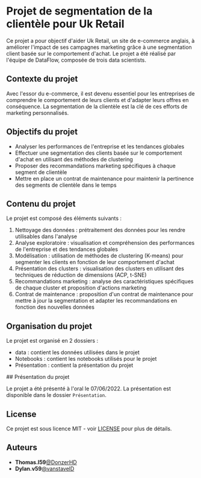# Projet de segmentation de la clientèle pour Uk Retail

Ce projet a pour objectif d'aider Uk Retail, un site de e-commerce anglais, à améliorer l'impact de ses campagnes marketing grâce à une segmentation client basée sur le comportement d'achat. Le projet a été réalisé par l'équipe de DataFlow, composée de trois data scientists.

## Contexte du projet

Avec l'essor du e-commerce, il est devenu essentiel pour les entreprises de comprendre le comportement de leurs clients et d'adapter leurs offres en conséquence. La segmentation de la clientèle est la clé de ces efforts de marketing personnalisés.

## Objectifs du projet

- Analyser les performances de l'entreprise et les tendances globales
- Effectuer une segmentation des clients basée sur le comportement d'achat en utilisant des méthodes de clustering
- Proposer des recommandations marketing spécifiques à chaque segment de clientèle
- Mettre en place un contrat de maintenance pour maintenir la pertinence des segments de clientèle dans le temps

## Contenu du projet

Le projet est composé des éléments suivants :

1. Nettoyage des données : prétraitement des données pour les rendre utilisables dans l'analyse
2. Analyse exploratoire : visualisation et compréhension des performances de l'entreprise et des tendances globales
3. Modélisation : utilisation de méthodes de clustering (K-means) pour segmenter les clients en fonction de leur comportement d'achat
4. Présentation des clusters : visualisation des clusters en utilisant des techniques de réduction de dimensions (ACP, t-SNE)
5. Recommandations marketing : analyse des caractéristiques spécifiques de chaque cluster et proposition d'actions marketing
6. Contrat de maintenance : proposition d'un contrat de maintenance pour mettre à jour la segmentation et adapter les recommandations en fonction des nouvelles données

## Organisation du projet

Le projet est organisé en 2 dossiers :
- data : contient les données utilisées dans le projet
- Notebooks : contient les notebooks utilisés pour le projet
- Présentation : contient la présentation du projet

## Présentation du projet

Le projet a été présenté à l'oral le 07/06/2022. La présentation est disponible dans le dossier `Présentation`.

## License
Ce projet est sous licence MIT - voir [LICENSE](LICENSE) pour plus de détails.

## Auteurs
* **Thomas.l59**[@DonzerHD](https://github.com/DonzerHD)
* **Dylan.v59**[@vanstavelD](https://github.com/vanstavelD)




